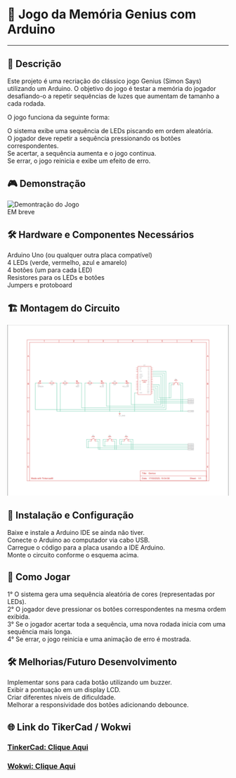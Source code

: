 # 📌 Jogo da Memória Genius com Arduino

---

## 📝 Descrição  
Este projeto é uma recriação do clássico jogo Genius (Simon Says) utilizando um Arduino. O objetivo do jogo é testar a memória do jogador desafiando-o a repetir sequências de luzes que aumentam de tamanho a cada rodada.

O jogo funciona da seguinte forma:

O sistema exibe uma sequência de LEDs piscando em ordem aleatória.  
O jogador deve repetir a sequência pressionando os botões correspondentes.  
Se acertar, a sequência aumenta e o jogo continua.  
Se errar, o jogo reinicia e exibe um efeito de erro.  

## 🎮 Demonstração  
![Demontração do Jogo]()  
EM breve

## 🛠 Hardware e Componentes Necessários 
Arduino Uno (ou qualquer outra placa compatível)  
4 LEDs (verde, vermelho, azul e amarelo)  
4 botões (um para cada LED)  
Resistores para os LEDs e botões  
Jumpers e protoboard   

## 🏗 Montagem do Circuito  
![Esquema do Circuito](include/esquema_circuito.png)

## 💾 Instalação e Configuração  
Baixe e instale a Arduino IDE se ainda não tiver.  
Conecte o Arduino ao computador via cabo USB.  
Carregue o código para a placa usando a IDE Arduino.  
Monte o circuito conforme o esquema acima.  

## 🚀 Como Jogar  
1° O sistema gera uma sequência aleatória de cores (representadas por LEDs).  
2° O jogador deve pressionar os botões correspondentes na mesma ordem exibida.  
3° Se o jogador acertar toda a sequência, uma nova rodada inicia com uma sequência mais longa.  
4° Se errar, o jogo reinicia e uma animação de erro é mostrada.  

## 🛠 Melhorias/Futuro Desenvolvimento 
Implementar sons para cada botão utilizando um buzzer.  
Exibir a pontuação em um display LCD.   
Criar diferentes níveis de dificuldade.  
Melhorar a responsividade dos botões adicionando debounce.   

## 🌐 Link do TikerCad / Wokwi  
### [TinkerCad: Clique Aqui](https://www.tinkercad.com/things/aAKppsnFzs8-genius?sharecode=UaW9gg2KYOfzSiSrVxvB8C2h7H4ZucAHtrOcceI4apY)
### [Wokwi: Clique Aqui](https://wokwi.com/projects/425458814227054593)
